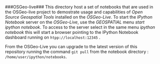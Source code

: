 ###OSGeo-live###
This directory host a set of notebooks that are used in the OSGeo-live project to demostrate usage and capabilities of *Open Source Geospatial Tools* installed on the *OSGeo-Live*.
To start the *IPython Notebook* server on the *OSGeo-Live*, use the *GEOSPATIAL* menu *start ipython notebook*. 
To access to the server select in the same menu *ipython notebook* this will start a browser pointing to the IPython Notebook dashboard running on ```htpp://localhost:12345``` .

From the OSGeo-Live you can upgrade to the latest version of this repository running the command ```git pull``` from the notebook directory : ```/home/user/ipython/notebooks```.
